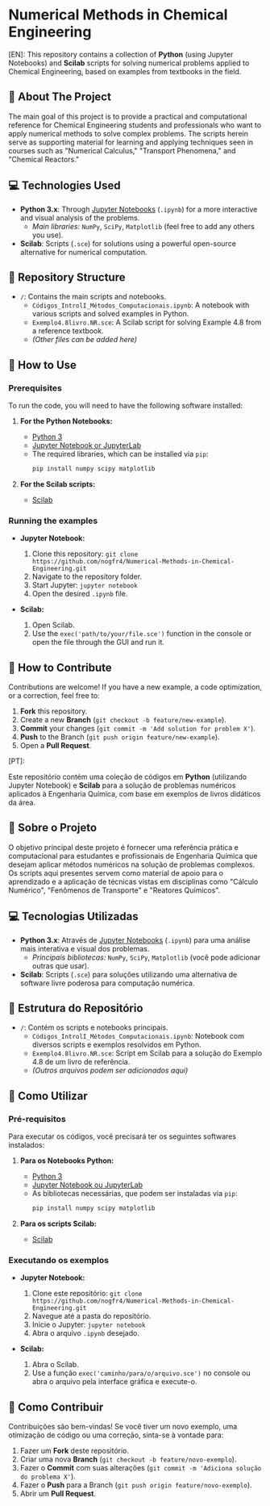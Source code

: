 # Numerical Methods in Chemical Engineering

[EN]: 
This repository contains a collection of **Python** (using Jupyter Notebooks) and **Scilab** scripts for solving numerical problems applied to Chemical Engineering, based on examples from textbooks in the field.

## 🎯 About The Project

The main goal of this project is to provide a practical and computational reference for Chemical Engineering students and professionals who want to apply numerical methods to solve complex problems. The scripts herein serve as supporting material for learning and applying techniques seen in courses such as "Numerical Calculus," "Transport Phenomena," and "Chemical Reactors."

## 💻 Technologies Used

  * **Python 3.x**: Through [Jupyter Notebooks](https://jupyter.org/) (`.ipynb`) for a more interactive and visual analysis of the problems.
      * *Main libraries:* `NumPy`, `SciPy`, `Matplotlib` (feel free to add any others you use).
  * **Scilab**: Scripts (`.sce`) for solutions using a powerful open-source alternative for numerical computation.

## 📂 Repository Structure

  * `/`: Contains the main scripts and notebooks.
      * `Códigos_IntrolI_Métodos_Computacionais.ipynb`: A notebook with various scripts and solved examples in Python.
      * `Exemplo4.8livro.NR.sce`: A Scilab script for solving Example 4.8 from a reference textbook.
      * *(Other files can be added here)*

## 🚀 How to Use

### Prerequisites

To run the code, you will need to have the following software installed:

1.  **For the Python Notebooks:**

      * [Python 3](https://www.python.org/downloads/)
      * [Jupyter Notebook or JupyterLab](https://jupyter.org/install)
      * The required libraries, which can be installed via `pip`:
        ```bash
        pip install numpy scipy matplotlib
        ```

2.  **For the Scilab scripts:**

      * [Scilab](https://www.scilab.org/download/)

### Running the examples

  * **Jupyter Notebook:**

    1.  Clone this repository: `git clone https://github.com/nogfr4/Numerical-Methods-in-Chemical-Engineering.git`
    2.  Navigate to the repository folder.
    3.  Start Jupyter: `jupyter notebook`
    4.  Open the desired `.ipynb` file.

  * **Scilab:**

    1.  Open Scilab.
    2.  Use the `exec('path/to/your/file.sce')` function in the console or open the file through the GUI and run it.

## 🤝 How to Contribute

Contributions are welcome\! If you have a new example, a code optimization, or a correction, feel free to:

1.  **Fork** this repository.
2.  Create a new **Branch** (`git checkout -b feature/new-example`).
3.  **Commit** your changes (`git commit -m 'Add solution for problem X'`).
4.  **Push** to the Branch (`git push origin feature/new-example`).
5.  Open a **Pull Request**.

[PT]: 

Este repositório contém uma coleção de códigos em **Python** (utilizando Jupyter Notebook) e **Scilab** para a solução de problemas numéricos aplicados à Engenharia Química, com base em exemplos de livros didáticos da área.

## 🎯 Sobre o Projeto

O objetivo principal deste projeto é fornecer uma referência prática e computacional para estudantes e profissionais de Engenharia Química que desejam aplicar métodos numéricos na solução de problemas complexos. Os scripts aqui presentes servem como material de apoio para o aprendizado e a aplicação de técnicas vistas em disciplinas como "Cálculo Numérico", "Fenômenos de Transporte" e "Reatores Químicos".

## 💻 Tecnologias Utilizadas

  * **Python 3.x**: Através de [Jupyter Notebooks](https://jupyter.org/) (`.ipynb`) para uma análise mais interativa e visual dos problemas.
      * *Principais bibliotecas:* `NumPy`, `SciPy`, `Matplotlib` (você pode adicionar outras que usar).
  * **Scilab**: Scripts (`.sce`) para soluções utilizando uma alternativa de software livre poderosa para computação numérica.

## 📂 Estrutura do Repositório

  * `/`: Contém os scripts e notebooks principais.
      * `Códigos_IntrolI_Métodos_Computacionais.ipynb`: Notebook com diversos scripts e exemplos resolvidos em Python.
      * `Exemplo4.8livro.NR.sce`: Script em Scilab para a solução do Exemplo 4.8 de um livro de referência.
      * *(Outros arquivos podem ser adicionados aqui)*

## 🚀 Como Utilizar

### Pré-requisitos

Para executar os códigos, você precisará ter os seguintes softwares instalados:

1.  **Para os Notebooks Python:**

      * [Python 3](https://www.python.org/downloads/)
      * [Jupyter Notebook ou JupyterLab](https://jupyter.org/install)
      * As bibliotecas necessárias, que podem ser instaladas via `pip`:
        ```bash
        pip install numpy scipy matplotlib
        ```

2.  **Para os scripts Scilab:**

      * [Scilab](https://www.scilab.org/download/)

### Executando os exemplos

  * **Jupyter Notebook:**

    1.  Clone este repositório: `git clone https://github.com/nogfr4/Numerical-Methods-in-Chemical-Engineering.git`
    2.  Navegue até a pasta do repositório.
    3.  Inicie o Jupyter: `jupyter notebook`
    4.  Abra o arquivo `.ipynb` desejado.

  * **Scilab:**

    1.  Abra o Scilab.
    2.  Use a função `exec('caminho/para/o/arquivo.sce')` no console ou abra o arquivo pela interface gráfica e execute-o.

## 🤝 Como Contribuir

Contribuições são bem-vindas\! Se você tiver um novo exemplo, uma otimização de código ou uma correção, sinta-se à vontade para:

1.  Fazer um **Fork** deste repositório.
2.  Criar uma nova **Branch** (`git checkout -b feature/novo-exemplo`).
3.  Fazer o **Commit** com suas alterações (`git commit -m 'Adiciona solução do problema X'`).
4.  Fazer o **Push** para a Branch (`git push origin feature/novo-exemplo`).
5.  Abrir um **Pull Request**.



